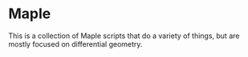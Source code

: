 # Maple

This is a collection of Maple scripts that do a variety of things, but are mostly focused on differential geometry.
